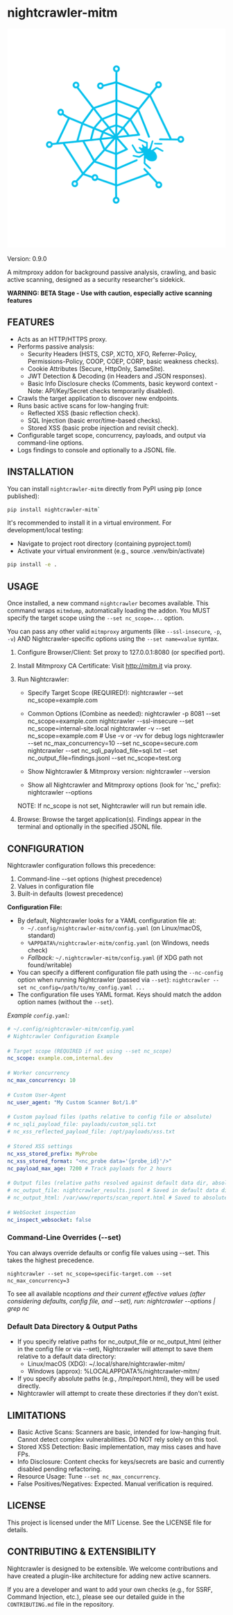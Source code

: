 # nightcrawler-mitm

![alt text](https://github.com/thesp0nge/nightcrawler-mitm/blob/main/logo_transparent.png?raw=true)

Version: 0.9.0

A mitmproxy addon for background passive analysis, crawling, and basic active
scanning, designed as a security researcher's sidekick.

**WARNING: BETA Stage - Use with caution, especially active scanning features**

## FEATURES

- Acts as an HTTP/HTTPS proxy.
- Performs passive analysis:
  - Security Headers (HSTS, CSP, XCTO, XFO, Referrer-Policy, Permissions-Policy,
    COOP, COEP, CORP, basic weakness checks).
  - Cookie Attributes (Secure, HttpOnly, SameSite).
  - JWT Detection & Decoding (in Headers and JSON responses).
  - Basic Info Disclosure checks (Comments, basic keyword context - Note:
    API/Key/Secret checks temporarily disabled).
- Crawls the target application to discover new endpoints.
- Runs basic active scans for low-hanging fruit:
  - Reflected XSS (basic reflection check).
  - SQL Injection (basic error/time-based checks).
  - Stored XSS (basic probe injection and revisit check).
- Configurable target scope, concurrency, payloads, and output via command-line
  options.
- Logs findings to console and optionally to a JSONL file.

## INSTALLATION

You can install `nightcrawler-mitm` directly from PyPI using pip (once
published):

```sh
pip install nightcrawler-mitm`
```

It's recommended to install it in a virtual environment. For development/local
testing:

- Navigate to project root directory (containing pyproject.toml)
- Activate your virtual environment (e.g., source .venv/bin/activate)

```sh
pip install -e .
```

## USAGE

Once installed, a new command `nightcrawler` becomes available. This command
wraps `mitmdump`, automatically loading the addon. You MUST specify the target
scope using the `--set nc_scope=...` option.

You can pass any other valid `mitmproxy` arguments (like `--ssl-insecure`, `-p`,
`-v`) AND Nightcrawler-specific options using the `--set name=value` syntax.

1. Configure Browser/Client: Set proxy to 127.0.0.1:8080 (or specified port).
2. Install Mitmproxy CA Certificate: Visit <http://mitm.it> via proxy.
3. Run Nightcrawler:

   - Specify Target Scope (REQUIRED!): nightcrawler --set nc_scope=example.com

   - Common Options (Combine as needed): nightcrawler -p 8081 --set
     nc_scope=example.com nightcrawler --ssl-insecure --set
     nc_scope=internal-site.local nightcrawler -v --set nc_scope=example.com #
     Use -v or -vv for debug logs nightcrawler --set nc_max_concurrency=10 --set
     nc_scope=secure.com nightcrawler --set nc_sqli_payload_file=sqli.txt --set
     nc_output_file=findings.jsonl --set nc_scope=test.org

   - Show Nightcrawler & Mitmproxy version: nightcrawler --version

   - Show all Nightcrawler and Mitmproxy options (look for 'nc\_' prefix):
     nightcrawler --options

   NOTE: If nc_scope is not set, Nightcrawler will run but remain idle.

4. Browse: Browse the target application(s). Findings appear in the terminal and
   optionally in the specified JSONL file.

## CONFIGURATION

Nightcrawler configuration follows this precedence:

1. Command-line --set options (highest precedence)
2. Values in configuration file
3. Built-in defaults (lowest precedence)

**Configuration File:**

- By default, Nightcrawler looks for a YAML configuration file at:
  - `~/.config/nightcrawler-mitm/config.yaml` (on Linux/macOS, standard)
  - `%APPDATA%/nightcrawler-mitm/config.yaml` (on Windows, needs check)
  - _Fallback:_ `~/.nightcrawler-mitm/config.yaml` (if XDG path not
    found/writable)
- You can specify a different configuration file path using the `--nc-config`
  option when running Nightcrawler (passed via `--set`):
  `nightcrawler --set nc_config=/path/to/my_config.yaml ...`
- The configuration file uses YAML format. Keys should match the addon option
  names (without the `--set`).

_Example `config.yaml`:_

```yaml
# ~/.config/nightcrawler-mitm/config.yaml
# Nightcrawler Configuration Example

# Target scope (REQUIRED if not using --set nc_scope)
nc_scope: example.com,internal.dev

# Worker concurrency
nc_max_concurrency: 10

# Custom User-Agent
nc_user_agent: "My Custom Scanner Bot/1.0"

# Custom payload files (paths relative to config file or absolute)
# nc_sqli_payload_file: payloads/custom_sqli.txt
# nc_xss_reflected_payload_file: /opt/payloads/xss.txt

# Stored XSS settings
nc_xss_stored_prefix: MyProbe
nc_xss_stored_format: "<nc_probe data='{probe_id}'/>"
nc_payload_max_age: 7200 # Track payloads for 2 hours

# Output files (relative paths resolved against default data dir, absolute paths used as is)
# nc_output_file: nightcrawler_results.jsonl # Saved in default data dir
# nc_output_html: /var/www/reports/scan_report.html # Saved to absolute path

# WebSocket inspection
nc_inspect_websocket: false
```

### Command-Line Overrides (--set)

You can always override defaults or config file values using --set. This takes
the highest precedence.

```
nightcrawler --set nc_scope=specific-target.com --set nc_max_concurrency=3
```

To see all available nc*options and their current effective values (after
considering defaults, config file, and --set), run: nightcrawler --options |
grep nc*

### Default Data Directory & Output Paths

- If you specify relative paths for nc_output_file or nc_output_html (either in
  the config file or via --set), Nightcrawler will attempt to save them relative
  to a default data directory:
  - Linux/macOS (XDG): ~/.local/share/nightcrawler-mitm/
  - Windows (approx): %LOCALAPPDATA%/nightcrawler-mitm/
- If you specify absolute paths (e.g., /tmp/report.html), they will be used
  directly.
- Nightcrawler will attempt to create these directories if they don't exist.

## LIMITATIONS

- Basic Active Scans: Scanners are basic, intended for low-hanging fruit. Cannot
  detect complex vulnerabilities. DO NOT rely solely on this tool.
- Stored XSS Detection: Basic implementation, may miss cases and have FPs.
- Info Disclosure: Content checks for keys/secrets are basic and currently
  disabled pending refactoring.
- Resource Usage: Tune `--set nc_max_concurrency`.
- False Positives/Negatives: Expected. Manual verification is required.

## LICENSE

This project is licensed under the MIT License. See the LICENSE file for
details.

## CONTRIBUTING & EXTENSIBILITY

Nightcrawler is designed to be extensible. We welcome contributions and have
created a plugin-like architecture for adding new active scanners.

If you are a developer and want to add your own checks (e.g., for SSRF, Command
Injection, etc.), please see our detailed guide in the `CONTRIBUTING.md` file in
the repository.
